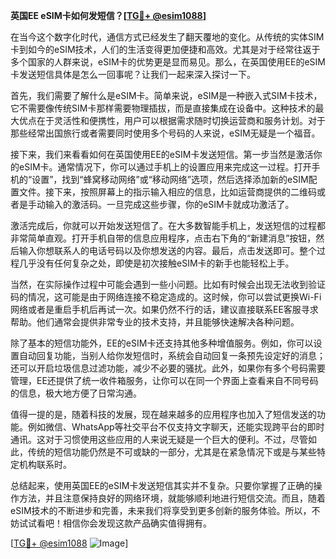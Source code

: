 **英国EE eSIM卡如何发短信？[[TG💪+ @esim1088](https://t.me/s/esim1088)]**

在当今这个数字化时代，通信方式已经发生了翻天覆地的变化。从传统的实体SIM卡到如今的eSIM技术，人们的生活变得更加便捷和高效。尤其是对于经常往返于多个国家的人群来说，eSIM卡的优势更是显而易见。那么，在英国使用EE的eSIM卡发送短信具体是怎么一回事呢？让我们一起来深入探讨一下。

首先，我们需要了解什么是eSIM卡。简单来说，eSIM是一种嵌入式SIM卡技术，它不需要像传统SIM卡那样需要物理插拔，而是直接集成在设备中。这种技术的最大优点在于灵活性和便携性，用户可以根据需求随时切换运营商和服务计划。对于那些经常出国旅行或者需要同时使用多个号码的人来说，eSIM无疑是一个福音。

接下来，我们来看看如何在英国使用EE的eSIM卡发送短信。第一步当然是激活你的eSIM卡。通常情况下，你可以通过手机上的设置应用来完成这一过程。打开手机的“设置”，找到“蜂窝移动网络”或“移动网络”选项，然后选择添加新的eSIM配置文件。接下来，按照屏幕上的指示输入相应的信息，比如运营商提供的二维码或者是手动输入的激活码。一旦完成这些步骤，你的eSIM卡就成功激活了。

激活完成后，你就可以开始发送短信了。在大多数智能手机上，发送短信的过程都非常简单直观。打开手机自带的信息应用程序，点击右下角的“新建消息”按钮，然后输入你想联系人的电话号码以及你想发送的内容。最后，点击发送即可。整个过程几乎没有任何复杂之处，即使是初次接触eSIM卡的新手也能轻松上手。

当然，在实际操作过程中可能会遇到一些小问题。比如有时候会出现无法收到验证码的情况，这可能是由于网络连接不稳定造成的。这时候，你可以尝试更换Wi-Fi网络或者是重启手机后再试一次。如果仍然不行的话，建议直接联系EE客服寻求帮助。他们通常会提供非常专业的技术支持，并且能够快速解决各种问题。

除了基本的短信功能外，EE的eSIM卡还支持其他多种增值服务。例如，你可以设置自动回复功能，当别人给你发短信时，系统会自动回复一条预先设定好的消息；还可以开启垃圾信息过滤功能，减少不必要的骚扰。此外，如果你有多个号码需要管理，EE还提供了统一收件箱服务，让你可以在同一个界面上查看来自不同号码的信息，极大地方便了日常沟通。

值得一提的是，随着科技的发展，现在越来越多的应用程序也加入了短信发送的功能。例如微信、WhatsApp等社交平台不仅支持文字聊天，还能实现跨平台的即时通讯。这对于习惯使用这些应用的人来说无疑是一个巨大的便利。不过，尽管如此，传统的短信功能仍然是不可或缺的一部分，尤其是在紧急情况下或是与某些特定机构联系时。

总结起来，使用英国EE的eSIM卡发送短信其实并不复杂。只要你掌握了正确的操作方法，并且注意保持良好的网络环境，就能够顺利地进行短信交流。而且，随着eSIM技术的不断进步和完善，未来我们将享受到更多创新的服务体验。所以，不妨试试看吧！相信你会发现这款产品确实值得拥有。

[[TG💪+ @esim1088](https://t.me/s/esim1088) ![Image](https://i.postimg.cc/4NQfJmqS/Snipaste-2025-05-13-00-14-12.png)]
